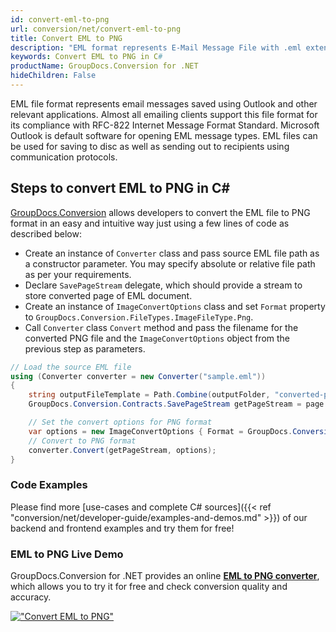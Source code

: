 ```yaml
---
id: convert-eml-to-png
url: conversion/net/convert-eml-to-png
title: Convert EML to PNG
description: "EML format represents E-Mail Message File with .eml extension. Learn how to convert EML to PNG file programmatically in C# language using GroupDocs.Conversion for .NET library."
keywords: Convert EML to PNG in C#
productName: GroupDocs.Conversion for .NET
hideChildren: False
---
```


EML file format represents email messages saved using Outlook and other relevant applications. Almost all emailing clients support this file format for its compliance with RFC-822 Internet Message Format Standard. Microsoft Outlook is default software for opening EML message types. EML files can be used for saving to disc as well as sending out to recipients using communication protocols.

## Steps to convert EML to PNG in C#

[GroupDocs.Conversion](https://products.groupdocs.com/conversion/net) allows developers to convert the EML file to PNG format in an easy and intuitive way just using a few lines of code as described below:

* Create an instance of `Converter` class and pass source EML file path as a constructor parameter. You may specify absolute or relative file path as per your requirements. 
* Declare `SavePageStream` delegate, which should provide a stream to store converted page of EML document.
* Create an instance of `ImageConvertOptions` class and set `Format` property to `GroupDocs.Conversion.FileTypes.ImageFileType.Png`.
* Call `Converter` class `Convert` method and pass the filename for the converted PNG file and the `ImageConvertOptions` object from the previous step as parameters.

```csharp
// Load the source EML file
using (Converter converter = new Converter("sample.eml"))
{
    string outputFileTemplate = Path.Combine(outputFolder, "converted-page-{0}.png");
    GroupDocs.Conversion.Contracts.SavePageStream getPageStream = page => new FileStream(string.Format(outputFileTemplate, page), FileMode.Create);

    // Set the convert options for PNG format
    var options = new ImageConvertOptions { Format = GroupDocs.Conversion.FileTypes.ImageFileType.Png };   
    // Convert to PNG format
    converter.Convert(getPageStream, options);
}
```

### Code Examples

Please find more [use-cases and complete C# sources]({{< ref "conversion/net/developer-guide/examples-and-demos.md" >}}) of our backend and frontend examples and try them for free!

### EML to PNG Live Demo

GroupDocs.Conversion for .NET provides an online [**EML to PNG converter**](https://products.groupdocs.app/conversion/eml-to-png), which allows you to try it for free and check conversion quality and accuracy.

[!["Convert EML to PNG"](conversion/net/images/convert-to-png/convert-eml-to-png.png)](https://products.groupdocs.app/conversion/eml-to-png)